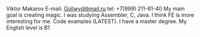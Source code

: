 Viktor Makarov
E-mail: Gollwyd@mail.ru tel: +7(999) 211-61-40
My main goal is creating magic.
I was studying Assembler, C, Java. I think FE is more interesting for me.
Code examples (LATEST).
I have a master degree.
My English level is B1